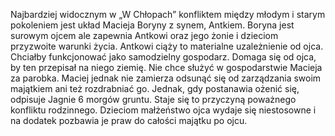 Najbardziej widocznym w „W Chłopach” konfliktem między młodym i starym pokoleniem jest układ Macieja Boryny z synem, Antkiem. Boryna jest surowym ojcem ale zapewnia Antkowi oraz jego żonie i dzieciom przyzwoite warunki życia. Antkowi ciąży to materialne uzależnienie od ojca. Chciałby funkcjonować jako samodzielny gospodarz. Domaga się od ojca, by ten przepisał na niego ziemię. Nie chce służyć w gospodarstwie Macieja za parobka. Maciej jednak nie zamierza odsunąć się od zarządzania swoim majątkiem ani też rozdrabniać go. Jednak, gdy postanawia ożenić się, odpisuje Jagnie 6 morgów gruntu. Staje się to przyczyną poważnego konfliktu rodzinnego. Dzieciom małżeństwo ojca wydaje się niestosowne i na dodatek pozbawia je praw do całości majątku po ojcu.